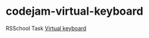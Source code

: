 # codejam-virtual-keyboard
RSSchool Task
[Virtual keyboard](https://skachkova-natalia.github.io/codejam-virtual-keyboard/)
